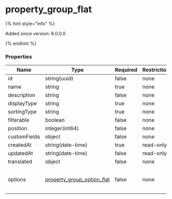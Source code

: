 
# property_group_flat

{% hint style="info" %}

Added since version: 6.0.0.0

{% endhint %}

### Properties

|Name|Type|Required|Restrictions|Description|
|---|---|---|---|---|
|id|string(uuid)|false|none|none|
|name|string|true|none|none|
|description|string|false|none|none|
|displayType|string|true|none|none|
|sortingType|string|true|none|none|
|filterable|boolean|false|none|none|
|position|integer(int64)|false|none|none|
|customFields|object|false|none|none|
|createdAt|string(date-time)|true|read-only|none|
|updatedAt|string(date-time)|false|read-only|none|
|translated|object|false|none|none|
|options|[property_group_option_flat](/schema/property_group_option_flat)|false|none|Added since version: 6.0.0.0|
